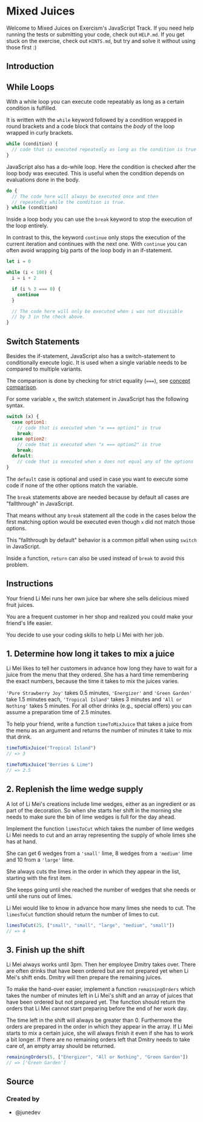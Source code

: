 # Mixed Juices

Welcome to Mixed Juices on Exercism's JavaScript Track.
If you need help running the tests or submitting your code, check out `HELP.md`.
If you get stuck on the exercise, check out `HINTS.md`, but try and solve it without using those first :)

## Introduction

## While Loops

With a while loop you can execute code repeatably as long as a certain condition is fulfilled.

It is written with the `while` keyword followed by a condition wrapped in round brackets and a code block that contains the _body_ of the loop wrapped in curly brackets.

```javascript
while (condition) {
  // code that is executed repeatedly as long as the condition is true
}
```

JavaScript also has a do-while loop.
Here the condition is checked after the loop body was executed.
This is useful when the condition depends on evaluations done in the body.

```javascript
do {
  // The code here will always be executed once and then
  // repeatedly while the condition is true.
} while (condition)
```

Inside a loop body you can use the `break` keyword to stop the execution of the loop entirely.

In contrast to this, the keyword `continue` only stops the execution of the current iteration and continues with the next one.
With `continue` you can often avoid wrapping big parts of the loop body in an if-statement.

```javascript
let i = 0

while (i < 100) {
  i = i + 2

  if (i % 3 === 0) {
    continue
  }

  // The code here will only be executed when i was not divisible
  // by 3 in the check above.
}
```

## Switch Statements

Besides the if-statement, JavaScript also has a switch-statement to conditionally execute logic.
It is used when a single variable needs to be compared to multiple variants.

The comparison is done by checking for strict equality (`===`), see [concept comparison][concept-comparison].

For some variable `x`, the switch statement in JavaScript has the following syntax.

<!-- prettier-ignore-start -->
```javascript
switch (x) {
  case option1:
    // code that is executed when "x === option1" is true
    break;
  case option2:
    // code that is executed when "x === option2" is true
    break;
  default:
    // code that is executed when x does not equal any of the options
}
```
<!-- prettier-ignore-end -->

The `default` case is optional and used in case you want to execute some code if none of the other options match the variable.

The `break` statements above are needed because by default all cases are "fallthrough" in JavaScript.

That means without any `break` statement all the code in the cases below the first matching option would be executed even though `x` did not match those options.

This "fallthrough by default" behavior is a common pitfall when using `switch` in JavaScript.

Inside a function, `return` can also be used instead of `break` to avoid this problem.

[concept-comparison]: /tracks/javascript/concepts/comparison

## Instructions

Your friend Li Mei runs her own juice bar where she sells delicious mixed fruit juices.

You are a frequent customer in her shop and realized you could make your friend's life easier.

You decide to use your coding skills to help Li Mei with her job.

## 1. Determine how long it takes to mix a juice

Li Mei likes to tell her customers in advance how long they have to wait for a juice from the menu that they ordered.
She has a hard time remembering the exact numbers, because the time it takes to mix the juices varies.

`'Pure Strawberry Joy'` takes 0.5 minutes, `'Energizer'` and `'Green Garden'` take 1.5 minutes each, `'Tropical Island'` takes 3 minutes and `'All or Nothing'` takes 5 minutes.
For all other drinks (e.g., special offers) you can assume a preparation time of 2.5 minutes.

To help your friend, write a function `timeToMixJuice` that takes a juice from the menu as an argument and returns the number of minutes it take to mix that drink.

```javascript
timeToMixJuice("Tropical Island")
// => 3

timeToMixJuice("Berries & Lime")
// => 2.5
```

## 2. Replenish the lime wedge supply

A lot of Li Mei's creations include lime wedges, either as an ingredient or as part of the decoration.
So when she starts her shift in the morning she needs to make sure the bin of lime wedges is full for the day ahead.

Implement the function `limesToCut` which takes the number of lime wedges Li Mei needs to cut and an array representing the supply of whole limes she has at hand.

She can get 6 wedges from a `'small'` lime, 8 wedges from a `'medium'` lime and 10 from a `'large'` lime.

She always cuts the limes in the order in which they appear in the list, starting with the first item.

She keeps going until she reached the number of wedges that she needs or until she runs out of limes.

Li Mei would like to know in advance how many limes she needs to cut.
The `limesToCut` function should return the number of limes to cut.

```javascript
limesToCut(25, ["small", "small", "large", "medium", "small"])
// => 4
```

## 3. Finish up the shift

Li Mei always works until 3pm.
Then her employee Dmitry takes over.
There are often drinks that have been ordered but are not prepared yet when Li Mei's shift ends.
Dmitry will then prepare the remaining juices.

To make the hand-over easier, implement a function `remainingOrders` which takes the number of minutes left in Li Mei's shift and an array of juices that have been ordered but not prepared yet.
The function should return the orders that Li Mei cannot start preparing before the end of her work day.

The time left in the shift will always be greater than 0.
Furthermore the orders are prepared in the order in which they appear in the array.
If Li Mei starts to mix a certain juice, she will always finish it even if she has to work a bit longer.
If there are no remaining orders left that Dmitry needs to take care of, an empty array should be returned.

```javascript
remainingOrders(5, ["Energizer", "All or Nothing", "Green Garden"])
// => ['Green Garden']
```

## Source

### Created by

- @junedev

